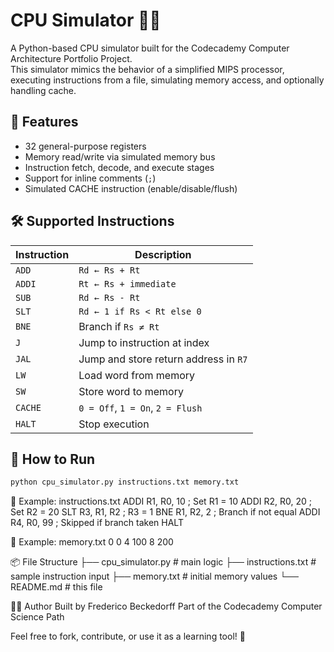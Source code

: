 # CPU Simulator 🧠💾

A Python-based CPU simulator built for the Codecademy Computer Architecture Portfolio Project.  
This simulator mimics the behavior of a simplified MIPS processor, executing instructions from a file, simulating memory access, and optionally handling cache.

## 📂 Features

- 32 general-purpose registers
- Memory read/write via simulated memory bus
- Instruction fetch, decode, and execute stages
- Support for inline comments (`;`)
- Simulated CACHE instruction (enable/disable/flush)

## 🛠 Supported Instructions

| Instruction | Description |
|------------|-------------|
| `ADD`      | `Rd ← Rs + Rt` |
| `ADDI`     | `Rt ← Rs + immediate` |
| `SUB`      | `Rd ← Rs - Rt` |
| `SLT`      | `Rd ← 1 if Rs < Rt else 0` |
| `BNE`      | Branch if `Rs ≠ Rt` |
| `J`        | Jump to instruction at index |
| `JAL`      | Jump and store return address in `R7` |
| `LW`       | Load word from memory |
| `SW`       | Store word to memory |
| `CACHE`    | `0 = Off`, `1 = On`, `2 = Flush` |
| `HALT`     | Stop execution |

## 🚀 How to Run

```bash
python cpu_simulator.py instructions.txt memory.txt
```

📄 Example: instructions.txt
ADDI R1, R0, 10      ; Set R1 = 10
ADDI R2, R0, 20      ; Set R2 = 20
SLT R3, R1, R2       ; R3 = 1
BNE R1, R2, 2        ; Branch if not equal
ADDI R4, R0, 99      ; Skipped if branch taken
HALT

🧠 Example: memory.txt
0 0
4 100
8 200

📦 File Structure
├── cpu_simulator.py      # main logic
├── instructions.txt      # sample instruction input
├── memory.txt            # initial memory values
└── README.md             # this file

👨‍💻 Author
Built by Frederico Beckedorff
Part of the Codecademy Computer Science Path

Feel free to fork, contribute, or use it as a learning tool! 🚀